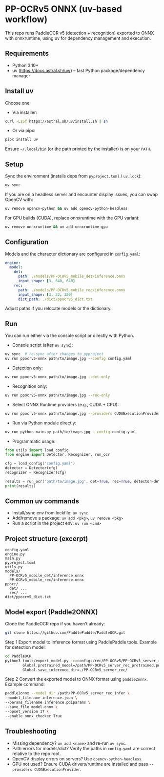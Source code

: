 # PP-OCRv5 ONNX (uv-based workflow)

This repo runs PaddleOCR v5 (detection + recognition) exported to ONNX with onnxruntime, using uv for dependency management and execution.

## Requirements
- Python 3.10+
- uv (https://docs.astral.sh/uv/) – fast Python package/dependency manager

## Install uv
Choose one:

- Via installer:
```sh
curl -LsSf https://astral.sh/uv/install.sh | sh
```
- Or via pipx:
```sh
pipx install uv
```

Ensure `~/.local/bin` (or the path printed by the installer) is on your `PATH`.

## Setup
Sync the environment (installs deps from `pyproject.toml` / `uv.lock`):
```sh
uv sync
```

If you are on a headless server and encounter display issues, you can swap OpenCV with:
```sh
uv remove opencv-python && uv add opencv-python-headless
```

For GPU builds (CUDA), replace onnxruntime with the GPU variant:
```sh
uv remove onnxruntime && uv add onnxruntime-gpu
```

## Configuration
Models and the character dictionary are configured in `config.yaml`:
```yaml
engine:
  model:
    det:
      path: ./models/PP-OCRv5_mobile_det/inference.onnx
      input_shape: [3, 640, 640]
    rec:
      path: ./models/PP-OCRv5_mobile_rec/inference.onnx
      input_shape: [3, 32, 320]
      dict_path: ./dict/ppocrv5_dict.txt
```
Adjust paths if you relocate models or the dictionary.

## Run
You can run either via the console script or directly with Python.

- Console script (after `uv sync`):
```sh
uv sync  # re-sync after changes to pyproject
uv run ppocrv5-onnx path/to/image.jpg --config config.yaml
```

- Detection only:
```sh
uv run ppocrv5-onnx path/to/image.jpg --det-only
```

- Recognition only:
```sh
uv run ppocrv5-onnx path/to/image.jpg --rec-only
```

- Select ONNX Runtime providers (e.g., CUDA + CPU):
```sh
uv run ppocrv5-onnx path/to/image.jpg --providers CUDAExecutionProvider CPUExecutionProvider
```

- Run via Python module directly:
```sh
uv run python main.py path/to/image.jpg --config config.yaml
```

- Programmatic usage:
```python
from utils import load_config
from engine import Detector, Recognizer, run_ocr

cfg = load_config('config.yaml')
detector = Detector(cfg)
recognizer = Recognizer(cfg)

results = run_ocr('path/to/image.jpg', det=True, rec=True, detector=detector, recognizer=recognizer)
print(results)
```

## Common uv commands
- Install/sync env from lockfile: `uv sync`
- Add/remove a package: `uv add <pkg>`, `uv remove <pkg>`
- Run a script in the project env: `uv run <cmd>`

## Project structure (excerpt)
```
config.yaml
engine.py
main.py
pyproject.toml
utils.py
models/
  PP-OCRv5_mobile_det/inference.onnx
  PP-OCRv5_mobile_rec/inference.onnx
ppocr/
  det/ ...
  rec/ ...
dict/ppocrv5_dict.txt
```
## Model export (Paddle2ONNX)
Clone the PaddleOCR repo if you haven't already:
```sh
git clone https://github.com/PaddlePaddle/PaddleOCR.git
```

Step 1
Export model to inference format using PaddlePaddle tools. Example for detection model:
```sh
cd PaddleOCR
python3 tools/export_model.py -c=configs/rec/PP-OCRv5/PP-OCRv5_server_rec.yml -o \
        Global.pretrained_model=/path/PP-OCRv5_server_rec_pretrained.pdparams \ 
        Global.save_inference_dir=./PP-OCRv5_server_rec/
```

Step 2
Convert the exported model to ONNX format using `paddle2onnx`. Example command:
```sh
paddle2onnx --model_dir /path/PP-OCRv5_server_rec_infer \
--model_filename inference.json \
--params_filename inference.pdiparams \
--save_file model.onnx \
--opset_version 17 \
--enable_onnx_checker True
```


## Troubleshooting
- Missing dependency? `uv add <name>` and re-run `uv sync`.
- Path errors for models/dict? Verify the paths in `config.yaml` are correct relative to the repo root.
- OpenCV display errors on servers? Use `opencv-python-headless`.
- GPU not used? Ensure CUDA drivers/runtime are installed and pass `--providers CUDAExecutionProvider`.

